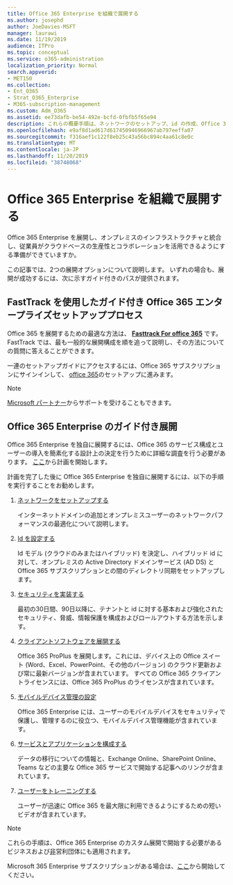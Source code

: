 ```yaml
---
title: Office 365 Enterprise を組織で展開する
ms.author: josephd
author: JoeDavies-MSFT
manager: laurawi
ms.date: 11/19/2019
audience: ITPro
ms.topic: conceptual
ms.service: o365-administration
localization_priority: Normal
search.appverid:
- MET150
ms.collection:
- Ent_O365
- Strat_O365_Enterprise
- M365-subscription-management
ms.custom: Adm_O365
ms.assetid: ee73dafb-be54-492e-bcfd-0fbfb5f65e94
description: これらの概要手順は、ネットワークのセットアップ、id の作成、Office 365 ProPlus の展開、データの移行、組織内のユーザーが Office 365 の使用を開始する際に役立つように設計されています。
ms.openlocfilehash: e9af8d1ad617d617450946966967ab797eeffa07
ms.sourcegitcommit: f316aef1c122f8eb25c43a56bc894c4aa61c8e0c
ms.translationtype: MT
ms.contentlocale: ja-JP
ms.lasthandoff: 11/20/2019
ms.locfileid: "38748068"
---
```

# <a name="deploy-office-365-enterprise-for-your-organization"></a>Office 365 Enterprise を組織で展開する

Office 365 Enterprise を展開し、オンプレミスのインフラストラクチャと統合し、従業員がクラウドベースの生産性とコラボレーションを活用できるようにする準備ができていますか。

この記事では、2つの展開オプションについて説明します。 いずれの場合も、展開が成功するには、次に示すガイド付きのパスが提供されます。

## <a name="guided-office-365-enterprise-setup-process-with-fasttrack"></a>FastTrack を使用したガイド付き Office 365 エンタープライズセットアッププロセス

Office 365 を展開するための最適な方法は、 **[Fasttrack For office 365](https://docs.microsoft.com/fasttrack/O365-fasttrack-benefit-for-office-365)** です。 FastTrack では、最も一般的な展開構成を順を追って説明し、その方法についての質問に答えることができます。 

一連のセットアップガイドにアクセスするには、Office 365 サブスクリプションにサインインして、 [office 365](https://aka.ms/o365fasttrack)のセットアップに進みます。

>[!Note]
>[Microsoft パートナー](https://www.microsoft.com/solution-providers/home)からサポートを受けることもできます。
>

## <a name="do-it-yourself-guided-deployment-of-office-365-enterprise"></a>Office 365 Enterprise のガイド付き展開

Office 365 Enterprise を独自に展開するには、Office 365 のサービス構成とユーザーの導入を簡素化する設計上の決定を行うために詳細な調査を行う必要があります。 [ここ](get-your-organization-ready-for-office-365.md)から計画を開始します。

計画を完了した後に Office 365 Enterprise を独自に展開するには、以下の手順を実行することをお勧めします。

1. [ネットワークをセットアップする](set-up-network-for-office-365.md)

   インターネットドメインの追加とオンプレミスユーザーのネットワークパフォーマンスの最適化について説明します。
 
2. [Id を設定する](protect-your-global-administrator-accounts.md)

   Id モデル (クラウドのみまたはハイブリッド) を決定し、ハイブリッド id に対して、オンプレミスの Active Directory ドメインサービス (AD DS) と Office 365 サブスクリプションとの間のディレクトリ同期をセットアップします。

3. [セキュリティを実装する](https://docs.microsoft.com/office365/securitycompliance/security-roadmap)

   最初の30日間、90日以降に、テナントと id に対する基本および強化されたセキュリティ、脅威、情報保護を構成およびロールアウトする方法を示します。
 
4. [クライアントソフトウェアを展開する](https://docs.microsoft.com/DeployOffice/deployment-guide-for-office-365-proplus)

   Office 365 ProPlus を展開します。これには、デバイス上の Office スイート (Word、Excel、PowerPoint、その他のバージョン) のクラウド更新および常に最新バージョンが含まれています。 すべての Office 365 クライアントライセンスには、Office 365 ProPlus のライセンスが含まれています。
 
5. [モバイルデバイス管理の設定](https://support.office.com/article/set-up-mobile-device-management-mdm-in-office-365-dd892318-bc44-4eb1-af00-9db5430be3cd)

   Office 365 Enterprise には、ユーザーのモバイルデバイスをセキュリティで保護し、管理するのに役立つ、モバイルデバイス管理機能が含まれています。
 
6. [サービスとアプリケーションを構成する](configure-services-and-applications.md)

   データの移行についての情報と、Exchange Online、SharePoint Online、Teams などの主要な Office 365 サービスで開始する記事へのリンクが含まれています。
 
7. [ユーザーをトレーニングする](https://docs.microsoft.com/office365/admin/admin-overview/get-started-with-office-365#training-resources-for-your-users)

   ユーザーが迅速に Office 365 を最大限に利用できるようにするための短いビデオが含まれています。
 

>[!Note]
>これらの手順は、Office 365 Enterprise のカスタム展開で開始する必要があるビジネスおよび[非](https://go.microsoft.com/fwlink/?LinkId=627221)営利団体にも適用されます。 
>

Microsoft 365 Enterprise サブスクリプションがある場合は、[ここ](https://docs.microsoft.com/microsoft-365/enterprise/deploy-microsoft-365-enterprise)から開始してください。
